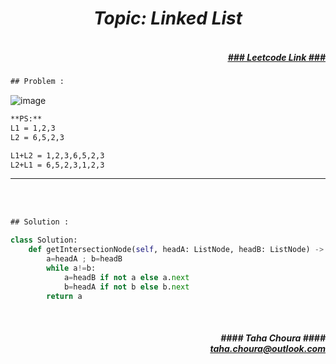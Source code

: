 <h1 align="center";"><em> Topic: Linked List</em></h1>
<h5 align="right"> <br/><a align="right" width="80" href="https://leetcode.com/problems/intersection-of-two-linked-lists/" target="_blank"><ins>### Leetcode Link ###</ins></a></h5>     
                                                                                                                                 
```diff
## Problem : 
```
![image](https://user-images.githubusercontent.com/11164303/169670362-a062a6b3-6494-45e9-896f-f3cb8ba82bf2.png)


```diff
**PS:**
L1 = 1,2,3
L2 = 6,5,2,3

L1+L2 = 1,2,3,6,5,2,3  
L2+L1 = 6,5,2,3,1,2,3
```
                                                                                                                                          
-------                    

<br/><br/>
                    
```diff
## Solution :
```                           
```python
class Solution:
    def getIntersectionNode(self, headA: ListNode, headB: ListNode) -> Optional[ListNode]:
        a=headA ; b=headB
        while a!=b:
            a=headB if not a else a.next
            b=headA if not b else b.next
        return a
```
<br/>            
<h5 align="right" margin-right:12px>#### Taha Choura ####<br/><a align="right" width="70" href="#">taha.choura@outlook.com</a></h5> 
             

